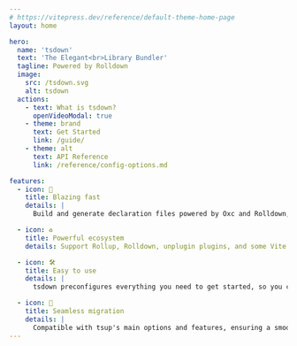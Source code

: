 ```yaml
---
# https://vitepress.dev/reference/default-theme-home-page
layout: home

hero:
  name: 'tsdown'
  text: 'The Elegant<br>Library Bundler'
  tagline: Powered by Rolldown
  image:
    src: /tsdown.svg
    alt: tsdown
  actions:
    - text: What is tsdown?
      openVideoModal: true
    - theme: brand
      text: Get Started
      link: /guide/
    - theme: alt
      text: API Reference
      link: /reference/config-options.md

features:
  - icon: 🚀
    title: Blazing fast
    details: |
      Build and generate declaration files powered by Oxc and Rolldown, incredibly fast!

  - icon: ♻️
    title: Powerful ecosystem
    details: Support Rollup, Rolldown, unplugin plugins, and some Vite plugins.

  - icon: ️🛠️
    title: Easy to use
    details: |
      tsdown preconfigures everything you need to get started, so you can focus on writing code.

  - icon: 🔄
    title: Seamless migration
    details: |
      Compatible with tsup's main options and features, ensuring a smooth transition.
---
```

